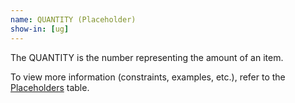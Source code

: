 ```yaml
---
name: QUANTITY (Placeholder)
show-in: [ug]
---
```

<!-- Make sure this is kept the same as the table cell entry. -->
The QUANTITY is the number representing the amount of an item.

To view more information (constraints, examples, etc.), refer to the [Placeholders](#placeholders) table.
